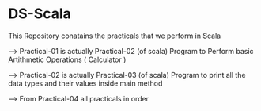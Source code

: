 # DS-Scala

This Repository conatains the practicals that we perform in Scala

--> Practical-01 is actually Practical-02 (of scala)
    Program to Perform basic Artithmetic Operations ( Calculator )
    
--> Practical-02 is actually Practical-03 (of scala)
    Program to print all the data types and their values inside main method
    
--> From Practical-04 all practicals in order
